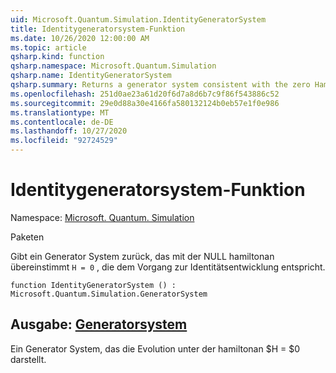 ```yaml
---
uid: Microsoft.Quantum.Simulation.IdentityGeneratorSystem
title: Identitygeneratorsystem-Funktion
ms.date: 10/26/2020 12:00:00 AM
ms.topic: article
qsharp.kind: function
qsharp.namespace: Microsoft.Quantum.Simulation
qsharp.name: IdentityGeneratorSystem
qsharp.summary: Returns a generator system consistent with the zero Hamiltonian `H = 0`, which corresponds to the identity evolution operation.
ms.openlocfilehash: 251d0ae23a61d20f6d7a8d6b7c9f86f543886c52
ms.sourcegitcommit: 29e0d88a30e4166fa580132124b0eb57e1f0e986
ms.translationtype: MT
ms.contentlocale: de-DE
ms.lasthandoff: 10/27/2020
ms.locfileid: "92724529"
---
```

# <a name="identitygeneratorsystem-function"></a>Identitygeneratorsystem-Funktion

Namespace: [Microsoft. Quantum. Simulation](xref:Microsoft.Quantum.Simulation)

Paketen [](https://nuget.org/packages/)


Gibt ein Generator System zurück, das mit der NULL hamiltonan übereinstimmt `H = 0` , die dem Vorgang zur Identitätsentwicklung entspricht.

```qsharp
function IdentityGeneratorSystem () : Microsoft.Quantum.Simulation.GeneratorSystem
```


## <a name="output--generatorsystem"></a>Ausgabe: [Generatorsystem](xref:Microsoft.Quantum.Simulation.GeneratorSystem)

Ein Generator System, das die Evolution unter der hamiltonan $H = $0 darstellt.